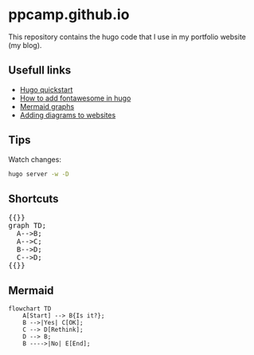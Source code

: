 # ppcamp.github.io

This repository contains the hugo code that I use in my portfolio website (my
blog).


## Usefull links

- [Hugo quickstart](https://gohugo.io/getting-started/quick-start/)
- [How to add fontawesome in hugo](https://matze.rocks/posts/fontawesome_in_hugo/)
- [Mermaid graphs](https://mermaid-js.github.io/mermaid/#/flowchart)
- [Adding diagrams to websites](https://codewithhugo.com/mermaid-js-hugo-shortcode/)

## Tips

Watch changes:

```bash
hugo server -w -D
```


## Shortcuts

<pre>
{{<mermaid>}}
graph TD;
  A-->B;
  A-->C;
  B-->D;
  C-->D;
{{</mermaid>}}
</pre>


## Mermaid

```mermaid
flowchart TD
    A[Start] --> B{Is it?};
    B -->|Yes| C[OK];
    C --> D[Rethink];
    D --> B;
    B ---->|No| E[End];
```